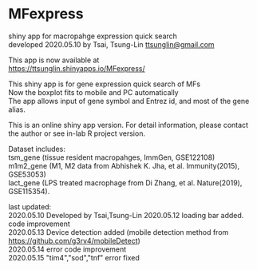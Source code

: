 # MFexpress
shiny app for macropahge expression quick search  
developed 2020.05.10 by Tsai, Tsung-Lin ttsunglin@gmail.com  


This app is now available at  
https://ttsunglin.shinyapps.io/MFexpress/  

                                
This shiny app is for gene expression quick search of MFs  
Now the boxplot fits to mobile and PC automatically  
The app allows input of gene symbol and Entrez id, and most of the gene alias.  
                                 
This is an online shiny app version. For detail information, please contact the author or see in-lab R project version.  

Dataset includes:  
tsm_gene (tissue resident macropahges, ImmGen, GSE122108)  
m1m2_gene (M1, M2 data from Abhishek K. Jha, et al. Immunity(2015), GSE53053)  
lact_gene (LPS treated macrophage from Di Zhang, et al. Nature(2019), GSE115354).  

last updated:  
2020.05.10 Developed by Tsai,Tsung-Lin 
2020.05.12 loading bar added. code improvement  
2020.05.13 Device detection added (mobile detection method from https://github.com/g3rv4/mobileDetect)  
2020.05.14 error code improvement  
2020.05.15 "tim4","sod","tnf" error fixed

